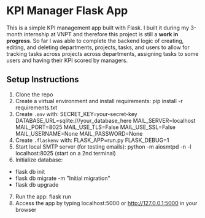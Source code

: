 # KPI Manager Flask App

This is a simple KPI management app built with Flask. I built it during my 3-month internship at VNPT and therefore this project is still a __work in progress__. So far I was able to complete the backend logic of creating, editing, and deleting departments, projects, tasks, and users to allow for tracking tasks across projects across departments, assigning tasks to some users and having their KPI scored by managers.

## Setup Instructions
1. Clone the repo
2. Create a virtual environment and install requirements:
pip install -r requirements.txt
3. Create `.env` with:
SECRET_KEY=your-secret-key
DATABASE_URL=sqlite:///your_database_here
MAIL_SERVER=localhost
MAIL_PORT=8025
MAIL_USE_TLS=False
MAIL_USE_SSL=False
MAIL_USERNAME=None
MAIL_PASSWORD=None
4. Create `.flaskenv` with:
FLASK_APP=run.py
FLASK_DEBUG=1
5. Start local SMTP server (for testing emails):
python -m aiosmtpd -n -l localhost:8025 (start on a 2nd terminal)
6. Initialize database:
- flask db init
- flask db migrate -m "Initial migration"
- flask db upgrade
7. Run the app:
flask run
8. Access the app by typing localhost:5000 or http://127.0.0.1:5000 in your browser